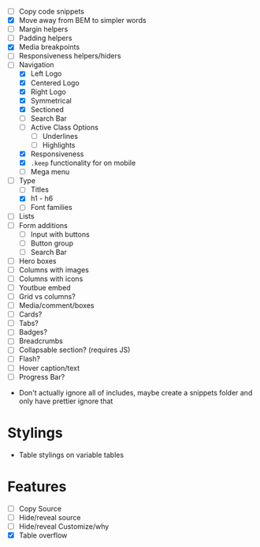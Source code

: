 - [ ] Copy code snippets
- [x] Move away from BEM to simpler words
- [ ] Margin helpers
- [ ] Padding helpers
- [x] Media breakpoints
- [ ] Responsiveness helpers/hiders
- [ ] Navigation
  - [x] Left Logo
  - [x] Centered Logo
  - [x] Right Logo
  - [x] Symmetrical
  - [x] Sectioned
  - [ ] Search Bar
  - [ ] Active Class Options
    - [ ] Underlines
    - [ ] Highlights
  - [x] Responsiveness
  - [x] `.keep` functionality for on mobile
  - [ ] Mega menu
- [ ] Type
  - [ ] Titles
  - [x] h1 - h6
  - [ ] Font families
- [ ] Lists
- [ ] Form additions
  - [ ] Input with buttons
  - [ ] Button group
  - [ ] Search Bar
- [ ] Hero boxes
- [ ] Columns with images
- [ ] Columns with icons
- [ ] Youtbue embed
- [ ] Grid vs columns?
- [ ] Media/comment/boxes
- [ ] Cards?
- [ ] Tabs?
- [ ] Badges?
- [ ] Breadcrumbs
- [ ] Collapsable section? (requires JS)
- [ ] Flash?
- [ ] Hover caption/text
- [ ] Progress Bar?

- Don't actually ignore all of includes, maybe create a snippets folder and only
  have prettier ignore that

# Stylings
- Table stylings on variable tables

# Features
- [ ] Copy Source
- [ ] Hide/reveal source
- [ ] Hide/reveal Customize/why
- [x] Table overflow
